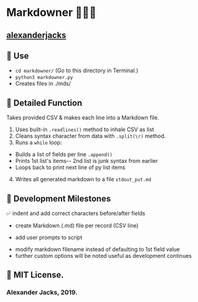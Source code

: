 # Markdowner 🔪🔠🐍
## [alexanderjacks](https://github.com/alexanderjacks)

## 🛵 Use
- ```cd markdowner/``` (Go to this directory in Terminal.)
- ```python3 markdowner.py```
- Creates files in ./mds/

## 🔬 Detailed Function
Takes provided CSV & makes each line into a Markdown file.
1. Uses built-in ```.readlines()``` method to inhale CSV as list
2. Cleans syntax character from data with ```.split(\r)``` method.
3. Runs a ```while``` loop: 
* Builds a list of fields per line  ```.append()```
* Prints 1st list's items-- 2nd list is junk syntax from earlier
* Loops back to print next line of py list items
4. Writes all generated markdown to a file ```stdout_put.md```

## 🚩 Development Milestones
✅ indent and add correct characters before/after fields
+ create Markdown (.md) file per record (CSV line)

+ add user prompts to script
* modify markdown filename instead of defaulting to 1st field value
* further custom options will be noted useful as development continues

## 📝 MIT License.
### Alexander Jacks, 2019.
